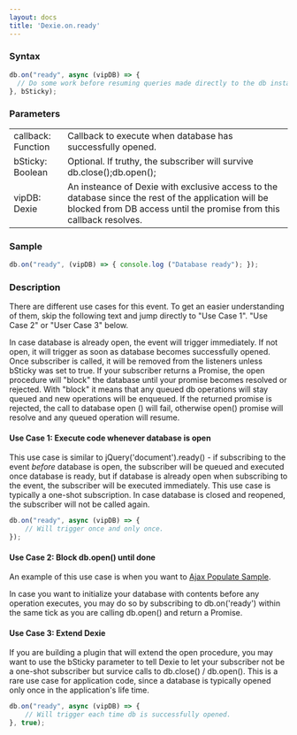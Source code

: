 ```yaml
---
layout: docs
title: 'Dexie.on.ready'
---
```


### Syntax

```javascript
db.on("ready", async (vipDB) => {
  // Do some work before resuming queries made directly to the db instance.
}, bSticky);
```

### Parameters

<table>
<tr><td>callback: Function</td><td>Callback to execute when database has successfully opened.</td></tr>
<tr><td>bSticky: Boolean</td><td>Optional. If truthy, the subscriber will survive db.close();db.open();</td></tr>
<tr><td>vipDB: Dexie</td><td>An insteance of Dexie with exclusive access to the database since the rest of the application will be blocked from DB access until the promise from this callback resolves.</td></tr>
</table>

### Sample

```javascript
db.on("ready", (vipDB) => { console.log ("Database ready"); });
```

### Description

There are different use cases for this event. To get an easier understanding of them, skip the following text and jump directly to "Use Case 1". "Use Case 2" or "User Case 3" below.

In case database is already open, the event will trigger immediately. If not open, it will trigger as soon as database becomes successfully opened. Once subscriber is called, it will be removed from the listeners unless bSticky was set to true. If your subscriber returns a Promise, the open procedure will "block" the database until your promise becomes resolved or rejected. With "block" it means that any queued db operations will stay queued and new operations will be enqueued. If the returned promise is rejected, the call to database open () will fail, otherwise open() promise will resolve and any queued operation will resume.

#### Use Case 1: Execute code whenever database is open

This use case is similar to jQuery('document').ready() - if subscribing to the event *before* database is open, the subscriber will be queued and executed once database is ready, but if database is already open when subscribing to the event, the subscriber will be executed immediately. This use case is typically a one-shot subscription. In case database is closed and reopened, the subscriber will not be called again.

```javascript
db.on("ready", async (vipDB) => {
    // Will trigger once and only once.
});
```

#### Use Case 2: Block db.open() until done

An example of this use case is when you want to [Ajax Populate Sample](/docs/Dexie/Dexie.on.populate#ajax-populate-sample).

In case you want to initialize your database with contents before any operation executes, you may do so by subscribing to db.on('ready') within the same tick as you are calling db.open() and return a Promise. 

#### Use Case 3: Extend Dexie

If you are building a plugin that will extend the open procedure, you may want to use the bSticky parameter to tell Dexie to let your subscriber not be a one-shot subscriber but survice calls to db.close() / db.open(). This is a rare use case for application code, since a database is typically opened only once in the application's life time.

```javascript
db.on("ready", async (vipDB) => {
    // Will trigger each time db is successfully opened.
}, true);
```
